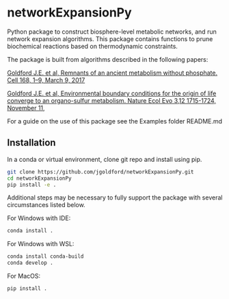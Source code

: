 # networkExpansionPy

Python package to construct biosphere-level metabolic networks, and run network expansion algorithms.  This package contains functions to prune biochemical reactions based on thermodynamic constraints.

The package is built from algorithms described in the following papers:

[Goldford J.E. et al, Remnants of an ancient metabolism without phosphate. Cell 168, 1–9, March 9, 2017](https://www.cell.com/fulltext/S0092-8674(17)30133-2)

[Goldford J.E. et al, Environmental boundary conditions for the origin of life converge to an organo-sulfur metabolism. Nature Ecol Evo 3,12 1715-1724, November 11,](https://pubmed.ncbi.nlm.nih.gov/31712697/)


For a guide on the use of this package see the Examples folder README.md

## Installation

In a conda or virtual environment, clone git repo and install using pip.

```sh
git clone https://github.com/jgoldford/networkExpansionPy.git
cd networkExpansionPy
pip install -e .
```
Additional steps may be necessary to fully support the package with several circumstances listed below.

For Windows with IDE:
```sh
conda install . 
```

For Windows with WSL:
```sh 
conda install conda-build
conda develop . 
```

For MacOS:
```sh
pip install . 
```
